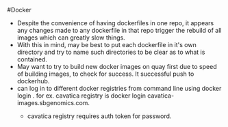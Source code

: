 #Docker
* Despite the convenience of having dockerfiles in one repo, it appears any changes made to any dockerfile in that repo trigger the rebuild of all images which can greatly slow things.
* With this in mind, may be best to put each dockerfile in it's own directory and try to name such directories to be clear as to what is contained.
* May want to try to build new docker images on quay first due to speed of building images, to check for success. It successful push to dockerhub.
* can log in to different docker registries from command line using docker login <registry>. for ex. cavatica registry is docker login cavatica-images.sbgenomics.com.
  * cavatica registry requires auth token for password.
  
